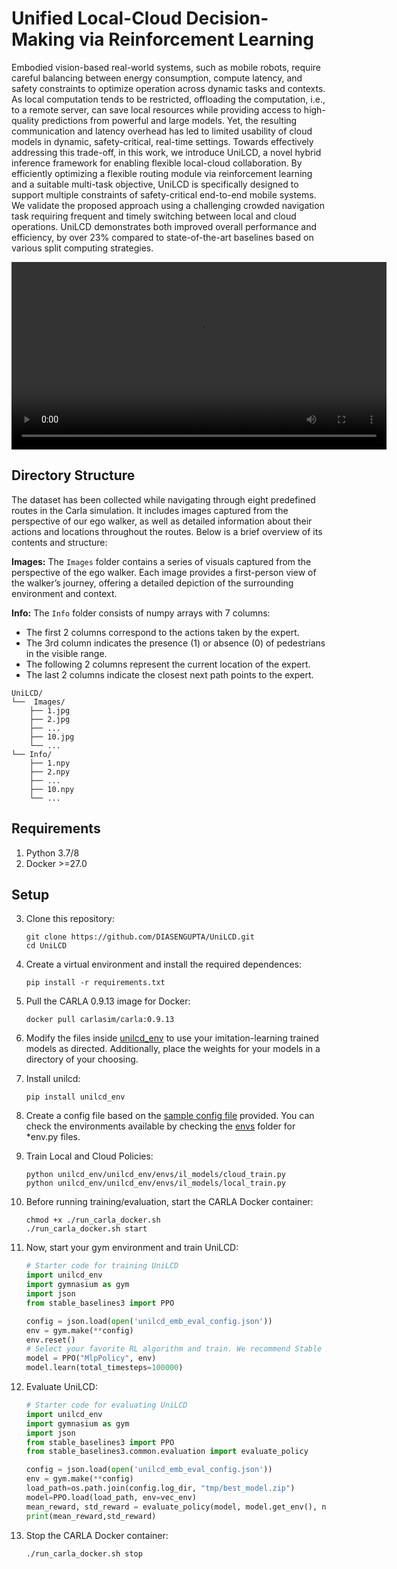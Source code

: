 # Unified Local-Cloud Decision-Making via Reinforcement Learning
Embodied vision-based real-world systems, such as mobile robots, require careful balancing between energy consumption, compute latency, and safety constraints to optimize operation across dynamic tasks and contexts. As local computation tends to be restricted, offloading the computation, i.e., to a remote server, can save local resources while providing access to high-quality predictions from powerful and large models. Yet, the resulting communication and latency overhead has led to limited usability of cloud models in dynamic, safety-critical, real-time settings. Towards effectively addressing this trade-off, in this work, we introduce UniLCD, a novel hybrid inference framework for enabling flexible local-cloud collaboration. By efficiently optimizing a flexible routing module via reinforcement learning and a suitable multi-task objective, UniLCD is specifically designed to support multiple constraints of safety-critical end-to-end mobile systems. We validate the proposed approach using a challenging crowded navigation task requiring frequent and timely switching between local and cloud operations. UniLCD demonstrates both improved overall performance and efficiency, by over 23\% compared to state-of-the-art baselines based on various split computing strategies. 

<video width="600" controls autoplay>
  <source src="assets/ECCV_final.mp4" type="video/mp4">
</video>

## Directory Structure
The dataset has been collected while navigating through eight predefined routes in the Carla simulation. It includes images captured from the perspective of our ego walker, as well as detailed information about their actions and locations throughout the routes. Below is a brief overview of its contents and structure:

**Images:** The `Images` folder contains a series of visuals captured from the perspective of the ego walker. Each image provides a first-person view of the walker’s journey, offering a detailed depiction of the surrounding environment and context.

**Info:** The `Info` folder consists of numpy arrays with 7 columns:
  - The first 2 columns correspond to the actions taken by the expert.
  - The 3rd column indicates the presence (1) or absence (0) of pedestrians in the visible range.
  - The following 2 columns represent the current location of the expert.
  - The last 2 columns indicate the closest next path points to the expert.

```
UniLCD/ 
└──  Images/ 
    ├── 1.jpg 
    ├── 2.jpg 
    ├── ...   
    ├── 10.jpg 
    └── ... 
└── Info/ 
    ├── 1.npy 
    ├── 2.npy 
    ├── ... 
    ├── 10.npy 
    └── ...
```

## Requirements
1. Python 3.7/8
2. Docker >=27.0

## Setup
3. Clone this repository: 
    ```
    git clone https://github.com/DIASENGUPTA/UniLCD.git
    cd UniLCD
    ```
2. Create a virtual environment and install the required dependences:
    ```
    pip install -r requirements.txt
    ```
3. Pull the CARLA 0.9.13 image for Docker:
    ```
    docker pull carlasim/carla:0.9.13
    ```
4. Modify the files inside [unilcd_env](unilcd_env/envs/il_models/) to use your imitation-learning trained models as directed. Additionally, place the weights for your models in a directory of your choosing.
5. Install unilcd:
    ```
    pip install unilcd_env
    ```
6. Create a config file based on the [sample config file](unilcd_emb_eval_config.json) provided. You can check the environments available by checking the [envs](unilcd_env/envs/) folder for *env.py files.
7. Train Local and Cloud Policies:
   ```
   python unilcd_env/unilcd_env/envs/il_models/cloud_train.py
   python unilcd_env/unilcd_env/envs/il_models/local_train.py
   ```
9. Before running training/evaluation, start the CARLA Docker container:
    ```
    chmod +x ./run_carla_docker.sh
    ./run_carla_docker.sh start
    ```
10. Now, start your gym environment and train UniLCD:
    ```python
    # Starter code for training UniLCD
    import unilcd_env
    import gymnasium as gym
    import json
    from stable_baselines3 import PPO

    config = json.load(open('unilcd_emb_eval_config.json'))
    env = gym.make(**config)
    env.reset()
    # Select your favorite RL algorithm and train. We recommend Stable Baselines3 for its integration with Gymnasium
    model = PPO("MlpPolicy", env)
    model.learn(total_timesteps=100000)
    ```

11. Evaluate UniLCD:
    ```python
    # Starter code for evaluating UniLCD
    import unilcd_env
    import gymnasium as gym
    import json
    from stable_baselines3 import PPO
    from stable_baselines3.common.evaluation import evaluate_policy

    config = json.load(open('unilcd_emb_eval_config.json'))
    env = gym.make(**config)
    load_path=os.path.join(config.log_dir, "tmp/best_model.zip")
    model=PPO.load(load_path, env=vec_env)
    mean_reward, std_reward = evaluate_policy(model, model.get_env(), n_eval_episodes=3)
    print(mean_reward,std_reward)
    ```

12. Stop the CARLA Docker container:
    ```
    ./run_carla_docker.sh stop
    ```
